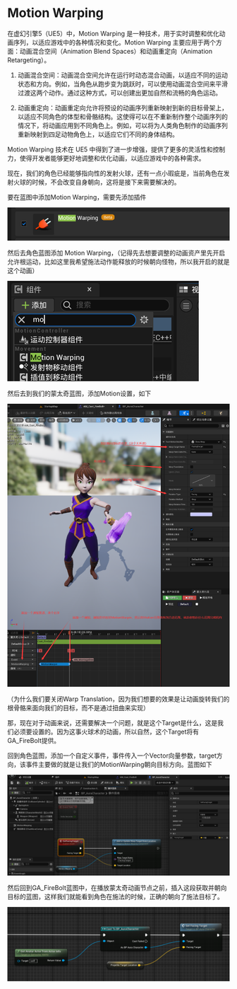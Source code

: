 # Motion Warping

在虚幻引擎5（UE5）中，Motion Warping 是一种技术，用于实时调整和优化动画序列，以适应游戏中的各种情况和变化。Motion Warping 主要应用于两个方面：动画混合空间（Animation Blend Spaces）和动画重定向（Animation Retargeting）。

1. 动画混合空间：动画混合空间允许在运行时动态混合动画，以适应不同的运动状态和方向。例如，当角色从跑步变为跳跃时，可以使用动画混合空间来平滑过渡这两个动作。通过这种方式，可以创建出更加自然和流畅的角色运动。

2. 动画重定向：动画重定向允许将预设的动画序列重新映射到新的目标骨架上，以适应不同角色的体型和骨骼结构。这使得可以在不重新制作整个动画序列的情况下，将动画应用到不同角色上。例如，可以将为人类角色制作的动画序列重新映射到四足动物角色上，以适应它们不同的身体结构。

Motion Warping 技术在 UE5 中得到了进一步增强，提供了更多的灵活性和控制力，使得开发者能够更好地调整和优化动画，以适应游戏中的各种需求。



现在，我们的角色已经能够指向性的发射火球，还有一点小瑕疵是，当前角色在发射火球的时候，不会改变自身朝向，这将是接下来需要解决的。

要在蓝图中添加Motion Warping，需要先添加插件

![image-20240413181433236](.\image-20240413181433236.png)

然后去角色蓝图添加 Motion Warping，（记得先去想要调整的动画资产里先开启允许根运动，比如这里我希望施法动作能释放的时候朝向怪物，所以我开启的就是这个动画）

![image-20240413181830005](.\image-20240413181830005.png)

然后去到我们的蒙太奇蓝图，添加Motion设置，如下

![image-20240413183030487](.\image-20240413183030487.png)

（为什么我们要关闭Warp Translation，因为我们想要的效果是让动画旋转我们的根骨骼来面向我们的目标，而不是通过扭曲来实现）

那，现在对于动画来说，还需要解决一个问题，就是这个Target是什么，这是我们必须要设置的。因为这事火球术的动画，所以自然，这个Target将有 GA_FireBolt提供。

回到角色蓝图，添加一个自定义事件，事件传入一个Vector向量参数，target方向，该事件主要做的就是让我们的MotionWarping朝向目标方向。蓝图如下

![image-20240413183843367](.\image-20240413183843367.png)

然后回到GA_FireBolt蓝图中，在播放蒙太奇动画节点之前，插入这段获取并朝向目标的蓝图，这样我们就能看到角色在施法的时候，正确的朝向了施法目标了。

![image-20240413184457269](.\image-20240413184457269.png)